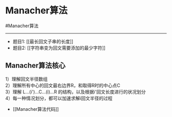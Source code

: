 # Manacher算法

#Manacher算法

---

- 题目1: [[最长回文子串的长度]]
- 题目2: [[字符串变为回文需要添加的最少字符]]

## Manacher算法核心
1）理解回文半径数组  
2）理解所有中心的回文最右边界R，和取得R时的中心点C  
3）理解   L…(i')…C…(i)…R  的结构，以及根据i'回文长度进行的状况划分  
4）每一种情况划分，都可以加速求解i回文半径的过程  

- [[Manacher算法代码]]




